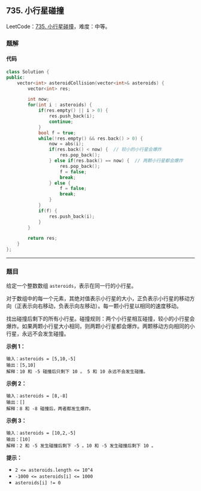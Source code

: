 ## 735. 小行星碰撞

LeetCode：[735. 小行星碰撞](https://leetcode.cn/problems/asteroid-collision/)，难度：中等。

### 题解

#### 代码

```c++
class Solution {
public:
    vector<int> asteroidCollision(vector<int>& asteroids) {
        vector<int> res;

        int now;
        for(int i : asteroids) {
            if(res.empty() || i > 0) {
                res.push_back(i);
                continue;
            }
            bool f = true;
            while(!res.empty() && res.back() > 0) {
                now = abs(i);
                if(res.back() < now) {  // 较小的小行星会爆炸
                    res.pop_back();
                } else if(res.back() == now) {  // 两颗小行星都会爆炸
                    res.pop_back();
                    f = false;
                    break;
                } else {
                    f = false;
                    break;
                }
            }
            if(f) {
                res.push_back(i);
            }
        }

        return res;
    }
};
```



---



### 题目

给定一个整数数组 `asteroids`，表示在同一行的小行星。

对于数组中的每一个元素，其绝对值表示小行星的大小，正负表示小行星的移动方向（正表示向右移动，负表示向左移动）。每一颗小行星以相同的速度移动。

找出碰撞后剩下的所有小行星。碰撞规则：两个小行星相互碰撞，较小的小行星会爆炸。如果两颗小行星大小相同，则两颗小行星都会爆炸。两颗移动方向相同的小行星，永远不会发生碰撞。

 

**示例 1：**

```
输入：asteroids = [5,10,-5]
输出：[5,10]
解释：10 和 -5 碰撞后只剩下 10 。 5 和 10 永远不会发生碰撞。
```

**示例 2：**

```
输入：asteroids = [8,-8]
输出：[]
解释：8 和 -8 碰撞后，两者都发生爆炸。
```

**示例 3：**

```
输入：asteroids = [10,2,-5]
输出：[10]
解释：2 和 -5 发生碰撞后剩下 -5 。10 和 -5 发生碰撞后剩下 10 。
```

 

**提示：**

- `2 <= asteroids.length <= 10^4`
- `-1000 <= asteroids[i] <= 1000`
- `asteroids[i] != 0`


